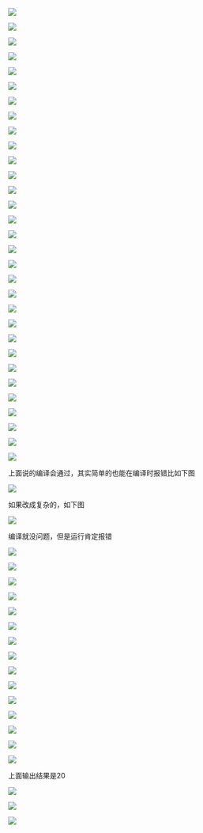 ![](https://gitee.com/hxc8/images4/raw/master/img/202407172258542.jpg)

![](https://gitee.com/hxc8/images4/raw/master/img/202407172258467.jpg)

![](images/WEBRESOURCEb633ec24a66e06eb5615e708772419e5截图.png)

![](https://gitee.com/hxc8/images4/raw/master/img/202407172258540.jpg)

![](https://gitee.com/hxc8/images4/raw/master/img/202407172258514.jpg)

![](https://gitee.com/hxc8/images4/raw/master/img/202407172258451.jpg)

![](https://gitee.com/hxc8/images4/raw/master/img/202407172258057.jpg)

![](https://gitee.com/hxc8/images4/raw/master/img/202407172258591.jpg)

![](https://gitee.com/hxc8/images4/raw/master/img/202407172258829.jpg)

![](https://gitee.com/hxc8/images4/raw/master/img/202407172258858.jpg)

![](https://gitee.com/hxc8/images4/raw/master/img/202407172259094.jpg)

![](https://gitee.com/hxc8/images4/raw/master/img/202407172259816.jpg)

![](https://gitee.com/hxc8/images4/raw/master/img/202407172259609.jpg)

![](https://gitee.com/hxc8/images4/raw/master/img/202407172259610.jpg)

![](https://gitee.com/hxc8/images4/raw/master/img/202407172259773.jpg)

![](https://gitee.com/hxc8/images4/raw/master/img/202407172259606.jpg)

![](https://gitee.com/hxc8/images4/raw/master/img/202407172259956.jpg)

![](https://gitee.com/hxc8/images4/raw/master/img/202407172259784.jpg)

![](https://gitee.com/hxc8/images4/raw/master/img/202407172259996.jpg)

![](https://gitee.com/hxc8/images4/raw/master/img/202407172259749.jpg)

![](https://gitee.com/hxc8/images4/raw/master/img/202407172259881.jpg)

![](https://gitee.com/hxc8/images4/raw/master/img/202407172259916.jpg)

![](https://gitee.com/hxc8/images4/raw/master/img/202407172259825.jpg)

![](https://gitee.com/hxc8/images4/raw/master/img/202407172259543.jpg)

![](https://gitee.com/hxc8/images4/raw/master/img/202407172259165.jpg)

![](https://gitee.com/hxc8/images4/raw/master/img/202407172259033.jpg)

![](https://gitee.com/hxc8/images4/raw/master/img/202407172259088.jpg)

![](https://gitee.com/hxc8/images4/raw/master/img/202407172259512.jpg)

![](https://gitee.com/hxc8/images4/raw/master/img/202407172259376.jpg)

![](https://gitee.com/hxc8/images4/raw/master/img/202407172259263.jpg)

![](https://gitee.com/hxc8/images4/raw/master/img/202407172259593.jpg)

上面说的编译会通过，其实简单的也能在编译时报错比如下图

![](https://gitee.com/hxc8/images4/raw/master/img/202407172259616.jpg)

如果改成复杂的，如下图

![](images/WEBRESOURCE10f1db659ed56a2dbfb137234a64bec4截图.png)

编译就没问题，但是运行肯定报错

![](https://gitee.com/hxc8/images4/raw/master/img/202407172259810.jpg)

![](https://gitee.com/hxc8/images4/raw/master/img/202407172259658.jpg)

![](images/WEBRESOURCE4ab59e4371bf5f46d2ecda08832d380d截图.png)

![](https://gitee.com/hxc8/images4/raw/master/img/202407172259575.jpg)

![](https://gitee.com/hxc8/images4/raw/master/img/202407172259600.jpg)

![](https://gitee.com/hxc8/images4/raw/master/img/202407172259058.jpg)

![](https://gitee.com/hxc8/images4/raw/master/img/202407172259936.jpg)

![](https://gitee.com/hxc8/images4/raw/master/img/202407172259031.jpg)

![](https://gitee.com/hxc8/images4/raw/master/img/202407172259144.jpg)

![](https://gitee.com/hxc8/images4/raw/master/img/202407172259030.jpg)

![](https://gitee.com/hxc8/images4/raw/master/img/202407172259157.jpg)

![](https://gitee.com/hxc8/images4/raw/master/img/202407172259200.jpg)

![](https://gitee.com/hxc8/images4/raw/master/img/202407172259308.jpg)

![](https://gitee.com/hxc8/images4/raw/master/img/202407172259591.jpg)

![](https://gitee.com/hxc8/images4/raw/master/img/202407172300343.jpg)

上面输出结果是20

![](https://gitee.com/hxc8/images4/raw/master/img/202407172300157.jpg)

![](https://gitee.com/hxc8/images4/raw/master/img/202407172300042.jpg)

 

![](images/WEBRESOURCE370a4214d6dbb9d0697ebcbe18f8284f截图.png)